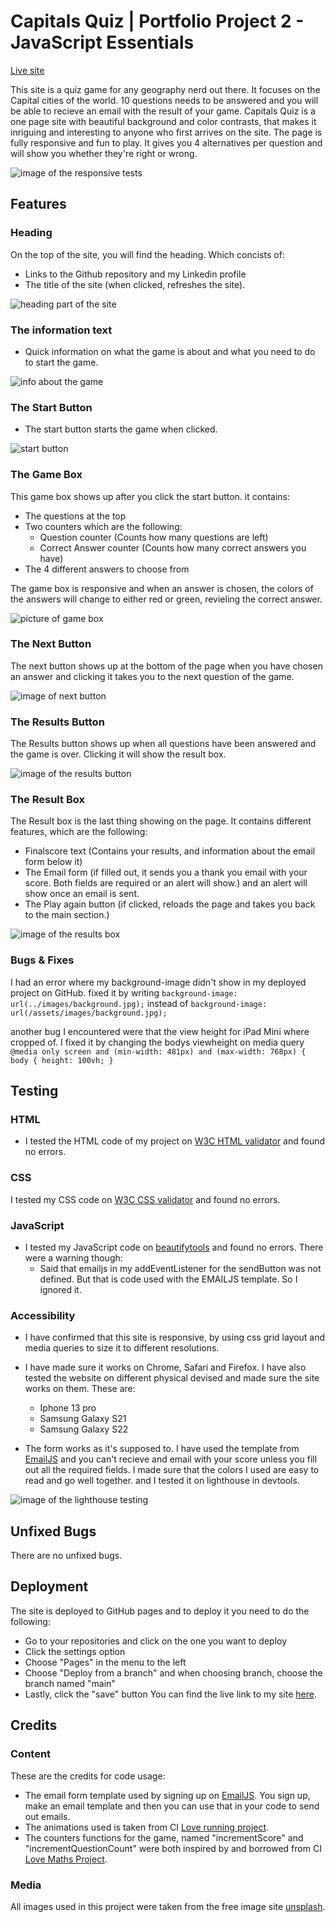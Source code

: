 # Capitals Quiz | Portfolio Project 2 - JavaScript Essentials
[Live site](https://fullstacksammy.github.io/geography-quiz/)


This site is a quiz game for any geography nerd out there. It focuses on the Capital cities of the world. 10 questions needs to be answered and you will be able to recieve an email with the result of your game. Capitals Quiz is a one page site with beautiful background and color contrasts, that makes it inriguing and interesting to anyone who first arrives on the site. The page is fully responsive and fun to play. It gives you 4 alternatives per question and will show you whether they're right or wrong.

![image of the responsive tests](assets/images/responsive.jpg) 

## **Features** 

### **Heading**
On the top of the site, you will find the heading. Which concists of:
- Links to the Github repository and my Linkedin profile
- The title of the site (when clicked, refreshes the site).

![heading part of the site](assets/images/heading.jpg) 
 

### **The information text**
- Quick information on what the game is about and what you need to do to start the game.

![info about the game](assets/images/info-text.jpg) 

### **The Start Button**
- The start button starts the game when clicked.

![start button](assets/images/start.jpg) 

### **The Game Box**
This game box shows up after you click the start button. it contains:
- The questions at the top
- Two counters which are the following:
    - Question counter (Counts how many questions are left)
    - Correct Answer counter (Counts how many correct answers you have)
- The 4 different answers to choose from

The game box is responsive and when an answer is chosen, the colors of the answers will change to either red or green, revieling the correct answer.

![picture of game box](assets/images/game-box.jpg) 

### **The Next Button**
The next button shows up at the bottom of the page when you have chosen an answer and clicking it takes you to the next question of the game.

![image of next button](assets/images/next.jpg) 

### **The Results Button**
The Results button shows up when all questions have been answered and the game is over. Clicking it will show the result box.

![image of the results button](assets/images/results.jpg) 

### **The Result Box**
The Result box is the last thing showing on the page. It contains different features, which are the following:
- Finalscore text (Contains your results, and information about the email form below it)
- The Email form (if filled out, it sends you a thank you email with your score. Both fields are required or an alert will show.) and an alert will show once an email is sent.
- The Play again button (if clicked, reloads the page and takes you back to the main section.)

![image of the results box](assets/images/results-box.jpg) 

### **Bugs & Fixes**
I had an error where my background-image didn't show in my deployed project on GitHub. fixed it by writing `background-image: url(../images/background.jpg);` instead of `background-image: url(/assets/images/background.jpg);`

another bug I encountered were that the view height for iPad Mini where cropped of. I fixed it by changing the bodys viewheight on media query 
`@media only screen and (min-width: 481px) and (max-width: 768px) {
    body {
        height: 100vh;
    }` 

## **Testing**

### **HTML**
- I tested the HTML code of my project on [W3C HTML validator](https://validator.w3.org/nu/) and found no errors.

### **CSS**
I tested my CSS code on [W3C CSS validator](https://jigsaw.w3.org/css-validator/) and found no errors.

### **JavaScript**
- I tested my JavaScript code on [beautifytools](https://beautifytools.com/javascript-validator.php) and found no errors. There were a warning though:
    - Said that emailjs in my addEventListener for the sendButton was not defined. But that is code used with the EMAILJS template. So I ignored it. 

### **Accessibility**
- I have confirmed that this site is responsive, by using css grid layout and media queries to size it to different resolutions.

- I have made sure it works on Chrome, Safari and Firefox. I have also tested the website on different physical devised and made sure the site works on them. These are:
    - Iphone 13 pro
    - Samsung Galaxy S21
    - Samsung Galaxy S22

- The form works as it's supposed to. I have used the template from [EmailJS](https://www.emailjs.com) and you can't recieve and email with your score unless you fill out all the required fields.
I made sure that the colors I used are easy to read and go well together. and I tested it on lighthouse in devtools.

![image of the lighthouse testing](assets/images/lighthouse.jpg) 

## **Unfixed Bugs**

There are no unfixed bugs.

## **Deployment**

The site is deployed to GitHub pages and to deploy it you need to do the following:
- Go to your repositories and click on the one you want to deploy
- Click the settings option
- Choose "Pages" in the menu to the left
- Choose "Deploy from a branch" and when choosing branch, choose the branch named "main"
- Lastly, click the "save" button
You can find the live link to my site [here](https://fullstacksammy.github.io/geography-quiz/).

## **Credits**

### **Content**
These are the credits for code usage:
- The email form template used by signing up on [EmailJS](https://www.emailjs.com). You sign up, make an email template and then you can use that in your code to send out emails. 
- The animations used is taken from CI [Love running project](https://github.com/Code-Institute-Org/love-running-2.0).
- The counters functions for the game, named "incrementScore" and "incrementQuestionCount" were both inspired by and borrowed from CI [Love Maths Project](https://github.com/Code-Institute-Org/love-maths).

### **Media**
All images used in this project were taken from the free image site [unsplash](https://www.unsplash.com).






